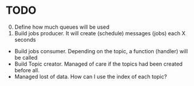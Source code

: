 
# TODO
0. Define how much queues will be used
1. Build jobs producer. It will create (schedule) messages (jobs) each X seconds
* Build jobs consumer. Depending on the topic, a function (handler) will be called
* Build Topic creator. Managed of care if the topics had been created before all.
* Managed lost of data. How can I use the index of each topic?
